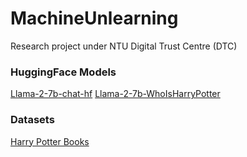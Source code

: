 # MachineUnlearning
Research project under NTU Digital Trust Centre (DTC)


### HuggingFace Models
[Llama-2-7b-chat-hf](https://huggingface.co/meta-llama/Llama-2-7b-chat-hf)
[Llama-2-7b-WhoIsHarryPotter](https://huggingface.co/microsoft/Llama2-7b-WhoIsHarryPotter)

### Datasets
[Harry Potter Books](https://www.kaggle.com/datasets/shubhammaindola/harry-potter-books)


